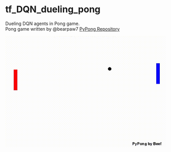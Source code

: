 # tf_DQN_dueling_pong
Dueling DQN agents in Pong game.<br>
Pong game written by @bearpaw7
<a href="https://github.com/bearpaw7/PyPong">PyPong Repository</a>

![Trained agents dueling on pong.](https://github.com/fmehmetun/tf_DQN_dueling_pong/blob/master/example.gif)
